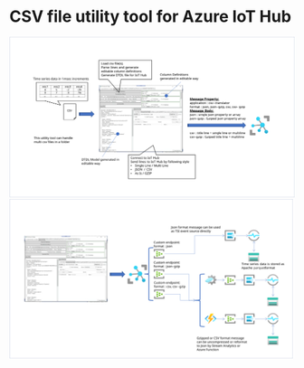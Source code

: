 # CSV file utility tool for Azure IoT Hub

![tool_overview](./images/tool_overview.svg)  
![connect_to_tsi](./images/connect_to_tsi.svg)  
